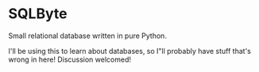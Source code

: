 # SQLByte

Small relational database written in pure Python.

I'll be using this to learn about databases, so I"ll probably have stuff that's wrong in here! Discussion welcomed!